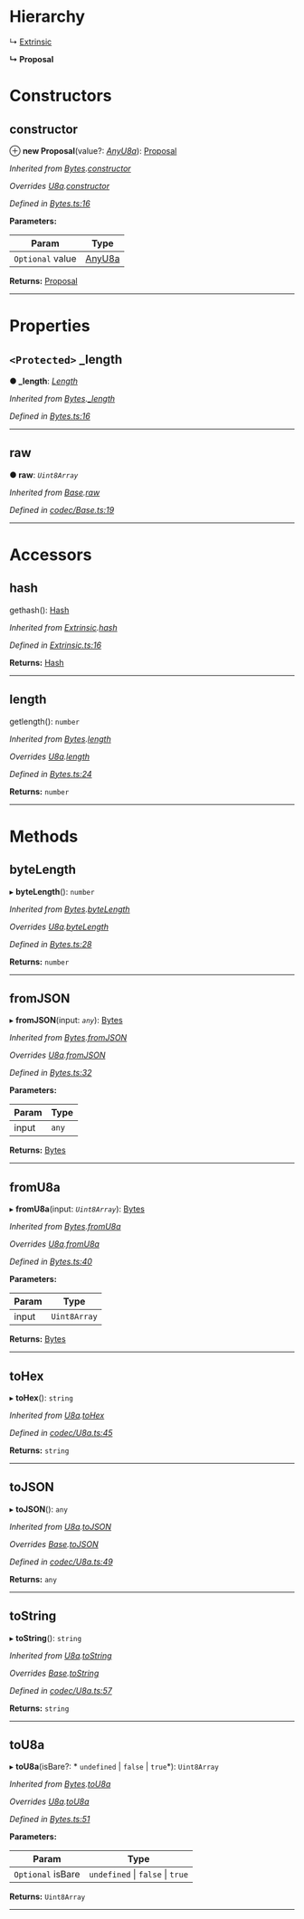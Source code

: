 

# Hierarchy

↳  [Extrinsic](_extrinsic_.extrinsic.md)

**↳ Proposal**

# Constructors

<a id="constructor"></a>

##  constructor

⊕ **new Proposal**(value?: *[AnyU8a](../modules/_types_d_.md#anyu8a)*): [Proposal](_proposal_.proposal.md)

*Inherited from [Bytes](_bytes_.bytes.md).[constructor](_bytes_.bytes.md#constructor)*

*Overrides [U8a](_codec_u8a_.u8a.md).[constructor](_codec_u8a_.u8a.md#constructor)*

*Defined in [Bytes.ts:16](https://github.com/polkadot-js/api/blob/48e57f9/packages/types/src/Bytes.ts#L16)*

**Parameters:**

| Param | Type |
| ------ | ------ |
| `Optional` value | [AnyU8a](../modules/_types_d_.md#anyu8a) |

**Returns:** [Proposal](_proposal_.proposal.md)

___

# Properties

<a id="_length"></a>

## `<Protected>` _length

**● _length**: *[Length](_codec_length_.length.md)*

*Inherited from [Bytes](_bytes_.bytes.md).[_length](_bytes_.bytes.md#_length)*

*Defined in [Bytes.ts:16](https://github.com/polkadot-js/api/blob/48e57f9/packages/types/src/Bytes.ts#L16)*

___
<a id="raw"></a>

##  raw

**● raw**: *`Uint8Array`*

*Inherited from [Base](_codec_base_.base.md).[raw](_codec_base_.base.md#raw)*

*Defined in [codec/Base.ts:19](https://github.com/polkadot-js/api/blob/48e57f9/packages/types/src/codec/Base.ts#L19)*

___

# Accessors

<a id="hash"></a>

##  hash

gethash(): [Hash](_hash_.hash.md)

*Inherited from [Extrinsic](_extrinsic_.extrinsic.md).[hash](_extrinsic_.extrinsic.md#hash)*

*Defined in [Extrinsic.ts:16](https://github.com/polkadot-js/api/blob/48e57f9/packages/types/src/Extrinsic.ts#L16)*

**Returns:** [Hash](_hash_.hash.md)

___
<a id="length"></a>

##  length

getlength(): `number`

*Inherited from [Bytes](_bytes_.bytes.md).[length](_bytes_.bytes.md#length)*

*Overrides [U8a](_codec_u8a_.u8a.md).[length](_codec_u8a_.u8a.md#length)*

*Defined in [Bytes.ts:24](https://github.com/polkadot-js/api/blob/48e57f9/packages/types/src/Bytes.ts#L24)*

**Returns:** `number`

___

# Methods

<a id="bytelength"></a>

##  byteLength

▸ **byteLength**(): `number`

*Inherited from [Bytes](_bytes_.bytes.md).[byteLength](_bytes_.bytes.md#bytelength)*

*Overrides [U8a](_codec_u8a_.u8a.md).[byteLength](_codec_u8a_.u8a.md#bytelength)*

*Defined in [Bytes.ts:28](https://github.com/polkadot-js/api/blob/48e57f9/packages/types/src/Bytes.ts#L28)*

**Returns:** `number`

___
<a id="fromjson"></a>

##  fromJSON

▸ **fromJSON**(input: *`any`*): [Bytes](_bytes_.bytes.md)

*Inherited from [Bytes](_bytes_.bytes.md).[fromJSON](_bytes_.bytes.md#fromjson)*

*Overrides [U8a](_codec_u8a_.u8a.md).[fromJSON](_codec_u8a_.u8a.md#fromjson)*

*Defined in [Bytes.ts:32](https://github.com/polkadot-js/api/blob/48e57f9/packages/types/src/Bytes.ts#L32)*

**Parameters:**

| Param | Type |
| ------ | ------ |
| input | `any` |

**Returns:** [Bytes](_bytes_.bytes.md)

___
<a id="fromu8a"></a>

##  fromU8a

▸ **fromU8a**(input: *`Uint8Array`*): [Bytes](_bytes_.bytes.md)

*Inherited from [Bytes](_bytes_.bytes.md).[fromU8a](_bytes_.bytes.md#fromu8a)*

*Overrides [U8a](_codec_u8a_.u8a.md).[fromU8a](_codec_u8a_.u8a.md#fromu8a)*

*Defined in [Bytes.ts:40](https://github.com/polkadot-js/api/blob/48e57f9/packages/types/src/Bytes.ts#L40)*

**Parameters:**

| Param | Type |
| ------ | ------ |
| input | `Uint8Array` |

**Returns:** [Bytes](_bytes_.bytes.md)

___
<a id="tohex"></a>

##  toHex

▸ **toHex**(): `string`

*Inherited from [U8a](_codec_u8a_.u8a.md).[toHex](_codec_u8a_.u8a.md#tohex)*

*Defined in [codec/U8a.ts:45](https://github.com/polkadot-js/api/blob/48e57f9/packages/types/src/codec/U8a.ts#L45)*

**Returns:** `string`

___
<a id="tojson"></a>

##  toJSON

▸ **toJSON**(): `any`

*Inherited from [U8a](_codec_u8a_.u8a.md).[toJSON](_codec_u8a_.u8a.md#tojson)*

*Overrides [Base](_codec_base_.base.md).[toJSON](_codec_base_.base.md#tojson)*

*Defined in [codec/U8a.ts:49](https://github.com/polkadot-js/api/blob/48e57f9/packages/types/src/codec/U8a.ts#L49)*

**Returns:** `any`

___
<a id="tostring"></a>

##  toString

▸ **toString**(): `string`

*Inherited from [U8a](_codec_u8a_.u8a.md).[toString](_codec_u8a_.u8a.md#tostring)*

*Overrides [Base](_codec_base_.base.md).[toString](_codec_base_.base.md#tostring)*

*Defined in [codec/U8a.ts:57](https://github.com/polkadot-js/api/blob/48e57f9/packages/types/src/codec/U8a.ts#L57)*

**Returns:** `string`

___
<a id="tou8a"></a>

##  toU8a

▸ **toU8a**(isBare?: * `undefined` &#124; `false` &#124; `true`*): `Uint8Array`

*Inherited from [Bytes](_bytes_.bytes.md).[toU8a](_bytes_.bytes.md#tou8a)*

*Overrides [U8a](_codec_u8a_.u8a.md).[toU8a](_codec_u8a_.u8a.md#tou8a)*

*Defined in [Bytes.ts:51](https://github.com/polkadot-js/api/blob/48e57f9/packages/types/src/Bytes.ts#L51)*

**Parameters:**

| Param | Type |
| ------ | ------ |
| `Optional` isBare |  `undefined` &#124; `false` &#124; `true`|

**Returns:** `Uint8Array`

___

